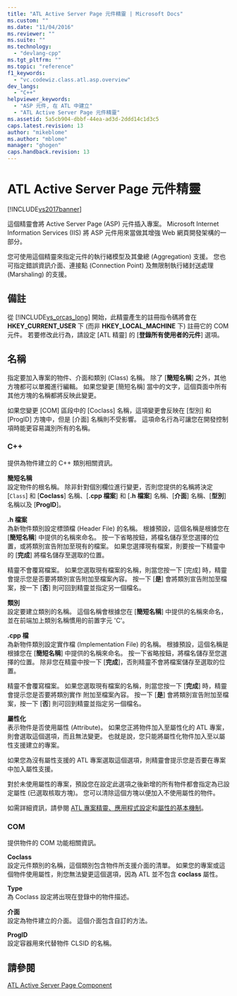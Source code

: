 ```yaml
---
title: "ATL Active Server Page 元件精靈 | Microsoft Docs"
ms.custom: ""
ms.date: "11/04/2016"
ms.reviewer: ""
ms.suite: ""
ms.technology: 
  - "devlang-cpp"
ms.tgt_pltfrm: ""
ms.topic: "reference"
f1_keywords: 
  - "vc.codewiz.class.atl.asp.overview"
dev_langs: 
  - "C++"
helpviewer_keywords: 
  - "ASP 元件, 在 ATL 中建立"
  - "ATL Active Server Page 元件精靈"
ms.assetid: 5a5cb904-dbbf-44ea-ad3d-2ddd14c1d3c5
caps.latest.revision: 13
author: "mikeblome"
ms.author: "mblome"
manager: "ghogen"
caps.handback.revision: 13
---
```

# ATL Active Server Page 元件精靈
[!INCLUDE[vs2017banner](../../assembler/inline/includes/vs2017banner.md)]

這個精靈會將 Active Server Page \(ASP\) 元件插入專案。  Microsoft Internet Information Services \(IIS\) 將 ASP 元件用來當做其增強 Web 網頁開發架構的一部分。  
  
 您可使用這個精靈來指定元件的執行緒模型及其彙總 \(Aggregation\) 支援。  您也可指定錯誤資訊介面、連接點 \(Connection Point\) 及無限制執行緒封送處理 \(Marshaling\) 的支援。  
  
## 備註  
 從 [!INCLUDE[vs_orcas_long](../../atl/reference/includes/vs_orcas_long_md.md)] 開始，此精靈產生的註冊指令碼將會在 **HKEY\_CURRENT\_USER** 下 \(而非 **HKEY\_LOCAL\_MACHINE** 下\) 註冊它的 COM 元件。  若要修改此行為，請設定 \[ATL 精靈\] 的 \[**登錄所有使用者的元件**\] 選項。  
  
## 名稱  
 指定要加入專案的物件、介面和類別 \(Class\) 名稱。  除了 \[**簡短名稱**\] 之外，其他方塊都可以單獨進行編輯。  如果您變更 \[簡短名稱\] 當中的文字，這個頁面中所有其他方塊的名稱都將反映此變更。  
  
 如果您變更 \[COM\] 區段中的 \[Coclass\] 名稱，這項變更會反映在 \[型別\] 和 \[ProgID\] 方塊中，但是 \[介面\] 名稱則不受影響。  這項命名行為可讓您在開發控制項時能更容易識別所有的名稱。  
  
### C\+\+  
 提供為物件建立的 C\+\+ 類別相關資訊。  
  
 **簡短名稱**  
 設定物件的根名稱。  除非針對個別欄位進行變更，否則您提供的名稱將決定 \[`Class`\] 和 \[**Coclass**\] 名稱、\[**.cpp 檔案**\] 和 \[**.h 檔案**\] 名稱、\[**介面**\] 名稱、\[**型別**\] 名稱以及 \[**ProgID**\]。  
  
 **.h 檔案**  
 為新物件類別設定標頭檔 \(Header File\) 的名稱。  根據預設，這個名稱是根據您在 \[**簡短名稱**\] 中提供的名稱來命名。  按一下省略按鈕，將檔名儲存至您選擇的位置，或將類別宣告附加至現有的檔案。  如果您選擇現有檔案，則要按一下精靈中的 \[**完成**\] 將檔名儲存至選取的位置。  
  
 精靈不會覆寫檔案。  如果您選取現有檔案的名稱，則當您按一下 \[完成\] 時，精靈會提示您是否要將類別宣告附加至檔案內容。  按一下 \[**是**\] 會將類別宣告附加至檔案，按一下 \[**否**\] 則可回到精靈並指定另一個檔名。  
  
 **類別**  
 設定要建立類別的名稱。  這個名稱會根據您在 \[**簡短名稱**\] 中提供的名稱來命名，並在前端加上類別名稱慣用的前置字元 'C'。  
  
 **.cpp 檔**  
 為新物件類別設定實作檔 \(Implementation File\) 的名稱。  根據預設，這個名稱是根據您在 \[**簡短名稱**\] 中提供的名稱來命名。  按一下省略按鈕，將檔名儲存至您選擇的位置。  除非您在精靈中按一下 \[**完成**\]，否則精靈不會將檔案儲存至選取的位置。  
  
 精靈不會覆寫檔案。  如果您選取現有檔案的名稱，則當您按一下 \[**完成**\] 時，精靈會提示您是否要將類別實作 附加至檔案內容。  按一下 \[**是**\] 會將類別宣告附加至檔案，按一下 \[**否**\] 則可回到精靈並指定另一個檔名。  
  
 **屬性化**  
 表示物件是否使用屬性 \(Attribute\)。  如果您正將物件加入至屬性化的 ATL 專案，則會選取這個選項，而且無法變更。  也就是說，您只能將屬性化物件加入至以屬性支援建立的專案。  
  
 如果您為沒有屬性支援的 ATL 專案選取這個選項，則精靈會提示您是否要在專案中加入屬性支援。  
  
 對於未使用屬性的專案，預設您在設定此選項之後新增的所有物件都會指定為已設定屬性 \(已選取核取方塊\)。  您可以清除這個方塊以便加入不使用屬性的物件。  
  
 如需詳細資訊，請參閱 [ATL 專案精靈、應用程式設定](../../atl/reference/application-settings-atl-project-wizard.md)和[屬性的基本機制](../../windows/basic-mechanics-of-attributes.md)。  
  
### COM  
 提供物件的 COM 功能相關資訊。  
  
 **Coclass**  
 設定元件類別的名稱，這個類別包含物件所支援介面的清單。  如果您的專案或這個物件使用屬性，則您無法變更這個選項，因為 ATL 並不包含 **coclass** 屬性。  
  
 **Type**  
 為 Coclass 設定將出現在登錄中的物件描述。  
  
 **介面**  
 設定為物件建立的介面。  這個介面包含自訂的方法。  
  
 **ProgID**  
 設定容器用來代替物件 CLSID 的名稱。  
  
## 請參閱  
 [ATL Active Server Page Component](../../atl/reference/adding-an-atl-active-server-page-component.md)